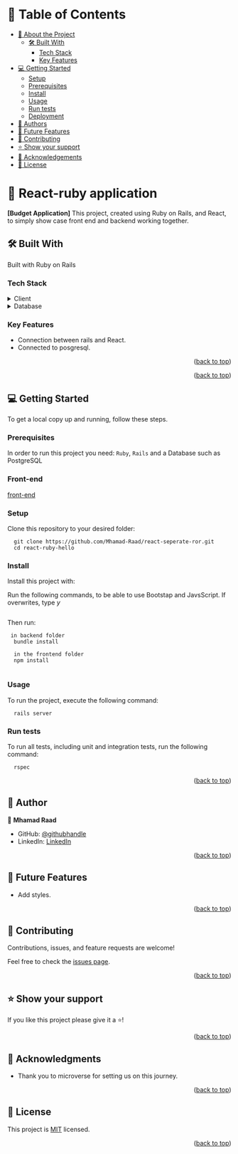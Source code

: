 <a name="readme-top"></a>

<!-- TABLE OF CONTENTS -->

# 📗 Table of Contents

- [📖 About the Project](#about-project)
  - [🛠 Built With](#built-with)
    - [Tech Stack](#tech-stack)
    - [Key Features](#key-features)
- [💻 Getting Started](#getting-started)
  - [Setup](#setup)
  - [Prerequisites](#prerequisites)
  - [Install](#install)
  - [Usage](#usage)
  - [Run tests](#run-tests)
  - [Deployment](#triangular_flag_on_post-deployment)
- [👥 Authors](#authors)
- [🔭 Future Features](#future-features)
- [🤝 Contributing](#contributing)
- [⭐️ Show your support](#support)
- [🙏 Acknowledgements](#acknowledgements)
- [📝 License](#license)

<!-- PROJECT DESCRIPTION -->

# 📖 React-ruby application <a name="about-project"></a>

**[Budget Application]** This project, created using Ruby on Rails, and React, to simply show case front end and backend working together.
## 🛠 Built With <a name="built-with"></a>

Built with Ruby on Rails

### Tech Stack <a name="tech-stack"></a>

<details>
  <summary>Client</summary>
  <ul>
    <li><a href="https://www.ruby-lang.org/en/">Ruby</a></li>
    <li><a href="https://reactjs.org/">React</a> </li>
  </ul>
</details>

<details>
<summary>Database</summary>
  <ul>
    <li><a href="https://www.postgresql.org/">PostgreSQL</a></li>
  </ul>
</details>

<!-- Features -->

### Key Features <a name="key-features"></a>

- Connection between rails and React.
- Connected to posgresql.

<p align="right">(<a href="#readme-top">back to top</a>)</p>

<p align="right">(<a href="#readme-top">back to top</a>)</p>

<!-- GETTING STARTED -->

## 💻 Getting Started <a name="getting-started"></a>

To get a local copy up and running, follow these steps.

### Prerequisites

In order to run this project you need: `Ruby`, `Rails` and a Database such as PostgreSQL

### Front-end
[front-end](https://github.com/Mhamad-Raad/react-seperate-ror/tree/dev/frontend)

### Setup

Clone this repository to your desired folder:

```
  git clone https://github.com/Mhamad-Raad/react-seperate-ror.git
  cd react-ruby-hello
```

### Install

Install this project with:

Run the following commands, to be able to use Bootstap and JavsScript. If overwrites, type _y_

```
```

Then run:

```
 in backend folder
  bundle install

  in the frontend folder
  npm install
 
```

### Usage

To run the project, execute the following command:

```
  rails server
```

### Run tests

To run all tests, including unit and integration tests, run the following command:

```
  rspec
```

<p align="right">(<a href="#readme-top">back to top</a>)</p>

<!-- AUTHORS -->

## 👥 Author <a name="authors"></a>

👤 **Mhamad Raad**

- GitHub: [@githubhandle](https://github.com/Mhamad-Raad)
- LinkedIn: [LinkedIn](https://www.linkedin.com/in/mhamad-raad)


<p align="right">(<a href="#readme-top">back to top</a>)</p>

<!-- FUTURE FEATURES -->

## 🔭 Future Features <a name="future-features"></a>

- Add styles.

<p align="right">(<a href="#readme-top">back to top</a>)</p>



## 

<!-- CONTRIBUTING -->

## 🤝 Contributing <a name="contributing"></a>

Contributions, issues, and feature requests are welcome!

Feel free to check the [issues page](https://github.com/Mhamad-Raad/react-seperate-ror/issues).

<p align="right">(<a href="#readme-top">back to top</a>)</p>

<!-- SUPPORT -->

## ⭐️ Show your support <a name="support"></a>

If you like this project please give it a ⭐️!

<p align="right">(<a href="#readme-top">back to top</a>)</p>

<!-- ACKNOWLEDGEMENTS -->

## 🙏 Acknowledgments <a name="acknowledgements"></a>

- Thank you to microverse for setting us on this journey.

<p align="right">(<a href="#readme-top">back to top</a>)</p>

<!-- LICENSE -->

## 📝 License <a name="license"></a>

This project is [MIT](./LICENSE) licensed.

<p align="right">(<a href="#readme-top">back to top</a>)</p>
